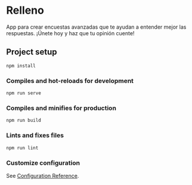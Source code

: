 # Relleno
App para crear encuestas avanzadas que te ayudan a entender mejor las respuestas. ¡Únete hoy y haz que tu opinión cuente!


## Project setup
```
npm install
```

### Compiles and hot-reloads for development
```
npm run serve
```

### Compiles and minifies for production
```
npm run build
```

### Lints and fixes files
```
npm run lint
```

### Customize configuration
See [Configuration Reference](https://cli.vuejs.org/config/).
